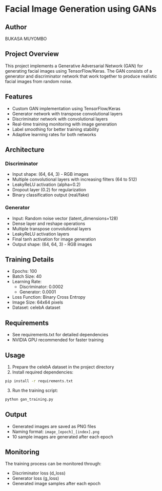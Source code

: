 # Facial Image Generation using GANs

## Author
BUKASA MUYOMBO

## Project Overview
This project implements a Generative Adversarial Network (GAN) for generating facial images using TensorFlow/Keras. The GAN consists of a generator and discriminator network that work together to produce realistic facial images from random noise.

## Features
- Custom GAN implementation using TensorFlow/Keras
- Generator network with transpose convolutional layers
- Discriminator network with convolutional layers
- Real-time training monitoring with image generation
- Label smoothing for better training stability
- Adaptive learning rates for both networks

## Architecture

### Discriminator
- Input shape: (64, 64, 3) - RGB images
- Multiple convolutional layers with increasing filters (64 to 512)
- LeakyReLU activation (alpha=0.2)
- Dropout layer (0.2) for regularization
- Binary classification output (real/fake)

### Generator
- Input: Random noise vector (latent_dimensions=128)
- Dense layer and reshape operations
- Multiple transpose convolutional layers
- LeakyReLU activation layers
- Final tanh activation for image generation
- Output shape: (64, 64, 3) - RGB images

## Training Details
- Epochs: 100
- Batch Size: 40
- Learning Rate:
  - Discriminator: 0.0002
  - Generator: 0.0001
- Loss Function: Binary Cross Entropy
- Image Size: 64x64 pixels
- Dataset: celebA dataset

## Requirements
- See requirements.txt for detailed dependencies
- NVIDIA GPU recommended for faster training

## Usage
1. Prepare the celebA dataset in the project directory
2. Install required dependencies:
```bash
pip install -r requirements.txt
```
3. Run the training script:
```bash
python gan_training.py
```

## Output
- Generated images are saved as PNG files
- Naming format: `image_[epoch]_[index].png`
- 10 sample images are generated after each epoch

## Monitoring
The training process can be monitored through:
- Discriminator loss (d_loss)
- Generator loss (g_loss)
- Generated image samples after each epoch
